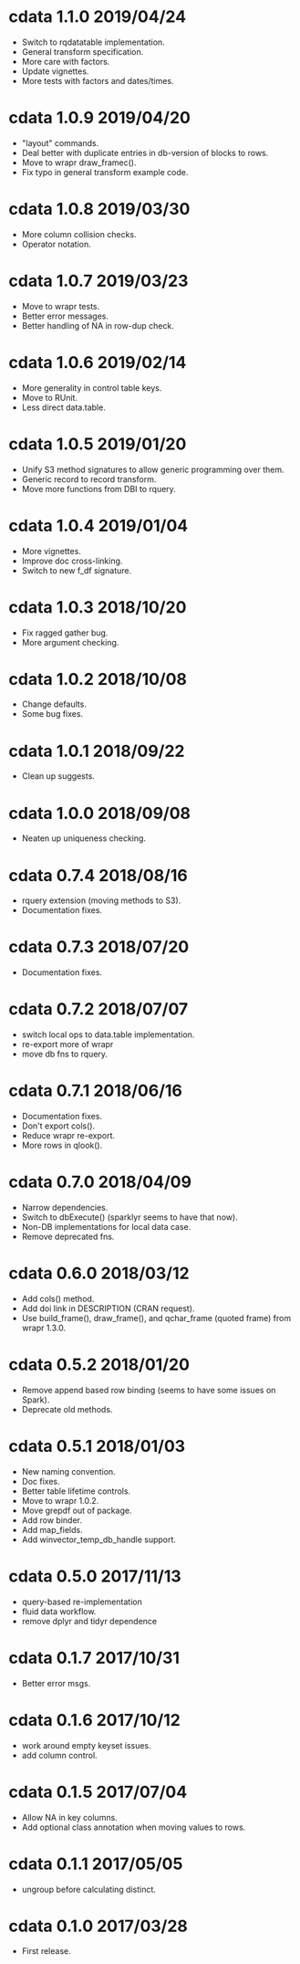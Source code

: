
# cdata 1.1.0 2019/04/24

 * Switch to rqdatatable implementation.
 * General transform specification.
 * More care with factors.
 * Update vignettes.
 * More tests with factors and dates/times.

# cdata 1.0.9 2019/04/20

 * "layout" commands.
 * Deal better with duplicate entries in db-version of blocks to rows.
 * Move to wrapr draw_framec().
 * Fix typo in general transform example code.

# cdata 1.0.8 2019/03/30

 * More column collision checks.
 * Operator notation.

# cdata 1.0.7 2019/03/23

 * Move to wrapr tests.
 * Better error messages.
 * Better handling of NA in row-dup check.
 
# cdata 1.0.6 2019/02/14

 * More generality in control table keys.
 * Move to RUnit.
 * Less direct data.table.

# cdata 1.0.5 2019/01/20

 * Unify S3 method signatures to allow generic programming over them.
 * Generic record to record transform.
 * Move more functions from DBI to rquery.

# cdata 1.0.4 2019/01/04

 * More vignettes.
 * Improve doc cross-linking.
 * Switch to new f_df signature.

# cdata 1.0.3 2018/10/20

 * Fix ragged gather bug.
 * More argument checking.

# cdata 1.0.2 2018/10/08

 * Change defaults.
 * Some bug fixes.
 
# cdata 1.0.1 2018/09/22

 * Clean up suggests.

# cdata 1.0.0 2018/09/08

 * Neaten up uniqueness checking.

# cdata 0.7.4 2018/08/16

 * rquery extension (moving methods to S3).
 * Documentation fixes.
 
# cdata 0.7.3 2018/07/20

 * Documentation fixes.

# cdata 0.7.2 2018/07/07

 * switch local ops to data.table implementation.
 * re-export more of wrapr
 * move db fns to rquery.

# cdata 0.7.1 2018/06/16

 * Documentation fixes.
 * Don't export cols().
 * Reduce wrapr re-export.
 * More rows in qlook().

# cdata 0.7.0 2018/04/09

 * Narrow dependencies.
 * Switch to dbExecute() (sparklyr seems to have that now).
 * Non-DB implementations for local data case.
 * Remove deprecated fns.

# cdata 0.6.0 2018/03/12

 * Add cols() method.
 * Add doi link in DESCRIPTION (CRAN request).
 * Use build_frame(), draw_frame(), and qchar_frame (quoted frame) from wrapr 1.3.0.

# cdata 0.5.2 2018/01/20

 * Remove append based row binding (seems to have some issues on Spark).
 * Deprecate old methods.

# cdata 0.5.1 2018/01/03

 * New naming convention.
 * Doc fixes.
 * Better table lifetime controls.
 * Move to wrapr 1.0.2.
 * Move grepdf out of package.
 * Add row binder.
 * Add map_fields.
 * Add winvector_temp_db_handle support.

# cdata 0.5.0 2017/11/13

 * query-based re-implementation
 * fluid data workflow.
 * remove dplyr and tidyr dependence
 
# cdata 0.1.7 2017/10/31

 * Better error msgs.

# cdata 0.1.6 2017/10/12

 * work around empty keyset issues.
 * add column control.

# cdata 0.1.5 2017/07/04

 * Allow NA in key columns.
 * Add optional class annotation when moving values to rows.

# cdata 0.1.1 2017/05/05

 * ungroup before calculating distinct.

# cdata 0.1.0 2017/03/28

 * First release.
